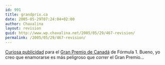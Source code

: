 ```yaml
---
id: 991
title: grandprix.ca
date: 2005-05-29T07:24:04+02:00
author: Chavalina
layout: revision
guid: http://www.wp.chavalina.net/2005/05/29/467-revision/
permalink: /2005/05/29/467-revision/
---
```

<a href="imagenes/fotos/grandprix-ca.jpg" target="_blank">Curiosa publicidad</a> para el <a href="http://grandprix.ca/site.php" target="_blank">Gran Premio de Canadá</a> de Fórmula 1. Bueno, yo creo que enamorarse es más peligroso que _correr_ el Gran Premio…